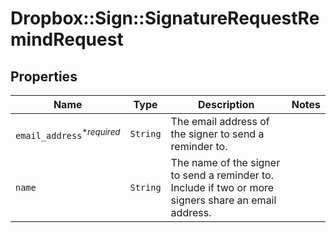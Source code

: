 # Dropbox::Sign::SignatureRequestRemindRequest



## Properties

| Name | Type | Description | Notes |
| ---- | ---- | ----------- | ----- |
| `email_address`<sup>*_required_</sup> | ```String``` |  The email address of the signer to send a reminder to.  |  |
| `name` | ```String``` |  The name of the signer to send a reminder to. Include if two or more signers share an email address.  |  |

